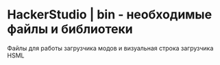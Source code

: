 # HackerStudio | bin - необходимые файлы и библиотеки
Файлы для работы загрузчика модов и визуальная строка загрузчика HSML
